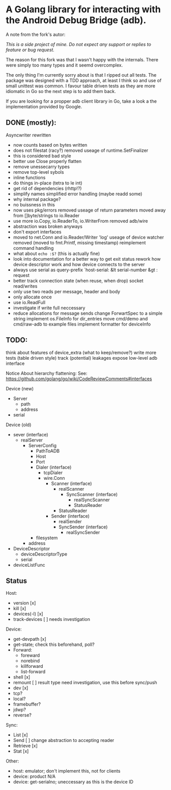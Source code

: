 # A Golang library for interacting with the Android Debug Bridge (adb).

A note from the fork's autor:

*This is a side project of mine. Do not expect any support or replies to
feature or bug request.*

The reason for this fork was that I wasn't happy with the internals.
There were simply too many types and it seemd overcomplex.

<!-- I flattend most structs, integrated the for what ever reason internal
error package and the wire package. Now functions found in the io.go file
contain some of this functionality. Error handling was in a lot of places
overkill so I replaced all of it simply with github.com/pkg/errors.
Return parameters were used in some places, I removed them for the most
part. In a lot of places strings or []bytes where used when io.Readers
would made more sense. I made use of io.Copy in some places one of the
most important functions in Go IMO.

A quick note about finalizers and goroutines:
If you start a gorutine and a reference to an object lives on its stack
the object will never be deallocated so the finalizer will never be run.
*Again do not use finalizers!*
-->

The only thing I'm currently sorry about is that I ripped out all tests.
The package was designed with a TDD approach, at least I think so and
use of small unittest was common. I favour table driven tests as they are more
idiomatic in Go so the next step is to add them back.

If you are looking for a propper adb client library in Go, take a look
a the implementation provided by Google.

## DONE (mostly):
Asyncwriter rewritten
  - now counts based on bytes written
  - does not filestat (racy?)
removed useage of runtime.SetFinalizer
  - this is considered bad style
  - better use Close properly
flatten
  - remove unessecarry types
  - remove top-level sybols
  - inline functions
  - do things in-place (tetra to le int)
  - get rid of dependencies (rhttp!?)
  - simplify names
simplified error handling (maybe readd some)
  - why internal package?
  - no buissness in this
  - now uses pkg/errors
removed useage of return parameters
moved away from []byte/strings to io.Reader
  - use more io.Copy, io.ReaderTo, io.WriterFrom
removed adb/wire
  - abstraction was broken anyways
  - don't export interfaces
  - moved to net.Conn and io.Reader/Writer
'log' useage of device watcher removed (moved to fmt.Printf, missing timestamp)
reimplement command handling
  - what about `echo :$?` (this is actually fine)
  - look into documentation for a better way to get exit status
rework how device descriptor work and how device connects to the server
  - always use serial as query-prefix `host-serial: &lt serial-number &gt : request
  - better track connection state (when reuse, when drop)
socket read/writes
  - only use two reads per message, header and body
  - only allocate once
  - use io.ReadFull
  - investigate if write full neccessary
  - reduce allocations for message sends
change ForwartSpec to a simple string
implement os.FileInfo for dir_entries
move cmd/demo and cmd/raw-adb to example files
implement formatter for deviceInfo

## TODO:
think about features of device_extra (what to keep/remove?)
write more tests (table driven style)
track (potential) leakages
expose low-level adb interface

Notice About hierarchy flattening:
See: https://github.com/golang/go/wiki/CodeReviewComments#interfaces

Device (new)
- Server
  - path
  - address
- serial

Device (old)
- sever (interface)
  - realServer
    - ServerConfig
      - PathToADB
      - Host
      - Port
      - Dialer (interface)
        - tcpDialer
        - wire.Conn
          - Scanner (interface)
            - realScanner
              - SyncScanner (interface)
                - realSyncScanner
                - StatusReader
            - StatusReader
          - Sender (interface)
            - realSender
            - SyncSender (interface)
              - realSyncSender
      - filesystem
    - address
- DeviceDescriptor
  - deviceDescriptorType
  - serial
- deviceListFunc

## Status
Host:
  - version [x]
  - kill [x]
  - devices(-l) [x]
  - track-devices [ ] needs investigation
 
Device:
  - get-devpath [x]
  - get-state; check this beforehand, poll?
  - Forward:
      - foreward
      - norebind
      - killforward
      - list-forward
  - shell [x]
  - remount [ ] result type need investigation, use this before sync/push
  - dev [x]
  - tcp?
  - local?
  - framebuffer?
  - jdwp?
  - reverse?

Sync:
  - List [x]
  - Send [ ] change abstraction to accepting reader
  - Retrieve [x]
  - Stat [x]

Other:
  - host: emulator; don't implement this, not for clients
  - device: product N/A
  - device: get-serialno; uneccessary as this is the device ID